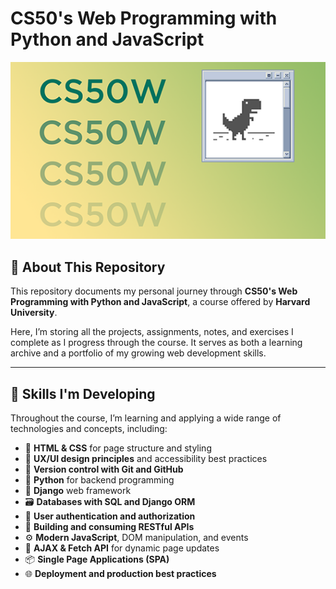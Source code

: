 # CS50's Web Programming with Python and JavaScript

![Course Logo](https://github.com/anacmoser/CS50W/blob/main/logo.png)

## 📘 About This Repository

This repository documents my personal journey through **CS50's Web Programming with Python and JavaScript**, a course offered by **Harvard University**.

Here, I’m storing all the projects, assignments, notes, and exercises I complete as I progress through the course. It serves as both a learning archive and a portfolio of my growing web development skills.

---

## 🚀 Skills I'm Developing

Throughout the course, I’m learning and applying a wide range of technologies and concepts, including:

- 📄 **HTML & CSS** for page structure and styling
- 🧠 **UX/UI design principles** and accessibility best practices
- 🔀 **Version control with Git and GitHub**
- 🐍 **Python** for backend programming
- 🔧 **Django** web framework
- 🗃️ **Databases with SQL and Django ORM**
- 🔐 **User authentication and authorization**
- 🔌 **Building and consuming RESTful APIs**
- ⚙️ **Modern JavaScript**, DOM manipulation, and events
- 🔄 **AJAX & Fetch API** for dynamic page updates
- 📦 **Single Page Applications (SPA)**
- 🌐 **Deployment and production best practices**

